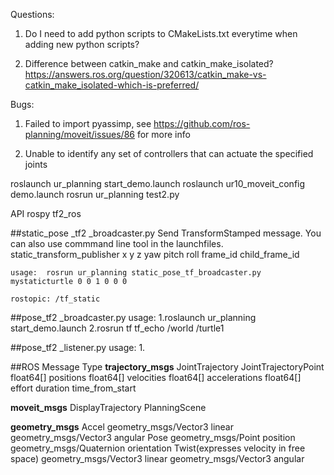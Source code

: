 Questions:
1. Do I need to add python scripts to CMakeLists.txt everytime when adding new python scripts?

2. Difference between catkin_make and catkin_make_isolated?
https://answers.ros.org/question/320613/catkin_make-vs-catkin_make_isolated-which-is-preferred/


Bugs:
1. Failed to import pyassimp, see https://github.com/ros-planning/moveit/issues/86 for more info

2. Unable to identify any set of controllers that can actuate the specified joints


roslaunch ur_planning start_demo.launch
roslaunch ur10_moveit_config demo.launch 
rosrun ur_planning test2.py



API
rospy 
tf2_ros 

##static_pose _tf2 _broadcaster.py
	Send TransformStamped message. You can also use commmand line tool in the launchfiles. static_transform_publisher x y z yaw pitch roll frame_id child_frame_id 

	usage:	rosrun ur_planning static_pose_tf_broadcaster.py mystaticturtle 0 0 1 0 0 0

	rostopic: /tf_static


##pose_tf2 _broadcaster.py
    usage:	1.roslaunch ur_planning start_demo.launch
    		2.rosrun tf tf_echo /world /turtle1

##pose_tf2 _listener.py
	usage: 	1.








##ROS Message Type
**trajectory_msgs**
    JointTrajectory
    JointTrajectoryPoint
        float64[] positions
        float64[] velocities
        float64[] accelerations
        float64[] effort
        duration time_from_start

**moveit_msgs**
    DisplayTrajectory
    PlanningScene

**geometry_msgs**
    Accel
        geometry_msgs/Vector3 linear
        geometry_msgs/Vector3 angular
    Pose
        geometry_msgs/Point position
        geometry_msgs/Quaternion orientation
    Twist(expresses velocity in free space)
        geometry_msgs/Vector3 linear
        geometry_msgs/Vector3 angular
































































